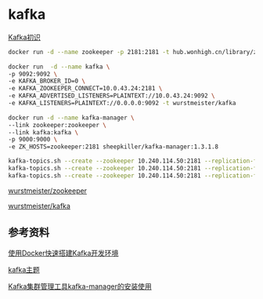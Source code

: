 # kafka

[Kafka初识](https://www.cnblogs.com/luotianshuai/p/5206662.html#autoid-0-0-0)

```sh
docker run -d --name zookeeper -p 2181:2181 -t hub.wonhigh.cn/library/zookeeper:3.4.12
 
docker run  -d --name kafka \
-p 9092:9092 \
-e KAFKA_BROKER_ID=0 \
-e KAFKA_ZOOKEEPER_CONNECT=10.0.43.24:2181 \
-e KAFKA_ADVERTISED_LISTENERS=PLAINTEXT://10.0.43.24:9092 \
-e KAFKA_LISTENERS=PLAINTEXT://0.0.0.0:9092 -t wurstmeister/kafka
 
docker run -d --name kafka-manager \
--link zookeeper:zookeeper \
--link kafka:kafka \
-p 9000:9000 \
-e ZK_HOSTS=zookeeper:2181 sheepkiller/kafka-manager:1.3.1.8

kafka-topics.sh --create --zookeeper 10.240.114.50:2181 --replication-factor 1 --partitions 1 --topic topic_notification_uat
kafka-topics.sh --create --zookeeper 10.240.114.50:2181 --replication-factor 1 --partitions 1 --topic topic_qrcode_uat
kafka-topics.sh --create --zookeeper 10.240.114.50:2181 --replication-factor 1 --partitions 1 --topic topic_petrel_gateway_notification_uat
```

[wurstmeister/zookeeper](https://hub.docker.com/r/wurstmeister/zookeeper)

[wurstmeister/kafka](https://hub.docker.com/r/wurstmeister/kafka)

## 参考资料

[使用Docker快速搭建Kafka开发环境](https://tomoyadeng.github.io/blog/2018/06/02/kafka-cluster-in-docker/index.html)

[kafka主题](https://blog.csdn.net/qq_37502106/article/details/80351858)

[Kafka集群管理工具kafka-manager的安装使用](https://www.cnblogs.com/frankdeng/p/9584870.html)